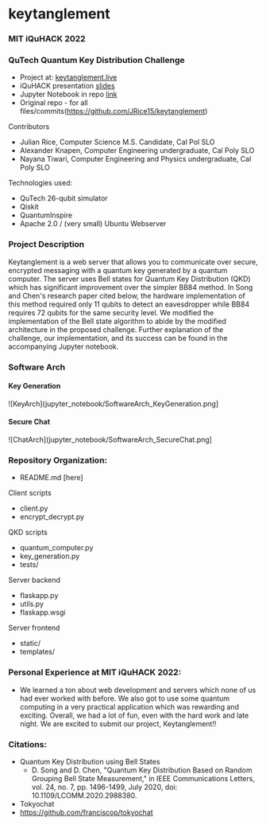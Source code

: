 # keytanglement

### MIT iQuHACK 2022
### QuTech Quantum Key Distribution Challenge

- Project at: [keytanglement.live](keytanglement.live)
- iQuHACK presentation [slides](https://docs.google.com/presentation/d/1JUC_5XKEcqWcx8vDHGJmTW_9klX04Cl1-xuXPzgNxpI/edit?usp=sharing)
- Jupyter Notebook in repo [link](https://github.com/JRice15/keytanglement/blob/main/jupyter_notebook/)
- Original repo - for all files/commits(https://github.com/JRice15/keytanglement)


Contributors 
- Julian Rice, Computer Science M.S. Candidate, Cal Pol SLO
- Alexander Knapen, Computer Engineering undergraduate, Cal Poly SLO
- Nayana Tiwari, Computer Engineering and Physics undergraduate, Cal Poly SLO

Technologies used:
- QuTech 26-qubit simulator
- Qiskit
- QuantumInspire
- Apache 2.0 / (very small) Ubuntu Webserver

### Project Description
Keytanglement is a web server that allows you to communicate over secure, encrypted messaging with a quantum key generated by a quantum computer. 
The server uses Bell states for Quantum Key Distribution (QKD) which has significant improvement over the simpler BB84 method. In Song and Chen's research paper
cited below, the hardware implementation of this method required only 11 qubits to detect an eavesdropper while BB84 requires 72 qubits for the same security level. 
We modified the implementation of the Bell state algorithm to abide by the modified architecture in the proposed challenge. Further explanation of the challenge,
our implementation, and its success can be found in the accompanying Jupyter notebook.

### Software Arch
#### Key Generation
![KeyArch](jupyter_notebook/SoftwareArch_KeyGeneration.png]

#### Secure Chat
![ChatArch](jupyter_notebook/SoftwareArch_SecureChat.png]

### Repository Organization:
- README.md [here]

Client scripts
- client.py
- encrypt_decrypt.py

QKD scripts
- quantum_computer.py
- key_generation.py
- tests/

Server backend
- flaskapp.py
- utils.py
- flaskapp.wsgi

Server frontend
- static/
- templates/


### Personal Experience at MIT iQuHACK 2022: 
- We learned a ton about web development and servers which none of us had ever worked with before. We also got to use some quantum computing in a very practical application which was rewarding and exciting. Overall, we had a lot of fun, even with the hard work and late night. We are excited to submit our project, Keytanglement!!

### Citations:
- Quantum Key Distribution using Bell States
  - D. Song and D. Chen, "Quantum Key Distribution Based on Random Grouping Bell State Measurement," in IEEE Communications Letters, vol. 24, no. 7, pp. 1496-1499, July 2020, doi: 10.1109/LCOMM.2020.2988380.
 - Tokyochat 
  - https://github.com/franciscop/tokyochat
